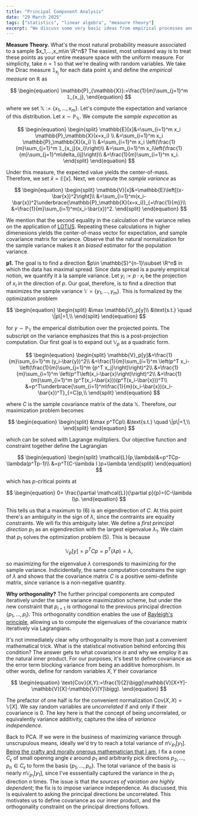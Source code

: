 ```yaml
---
title: "Principal Component Analysis"
date: "29 March 2025"
tags: ["statistics", "linear algebra", "measure theory"]
excerpt: "We discuss some very basic ideas from empirical processes and use them to motivate PCA."
---
```


**Measure Theory.** What's the most natural probability measure associated to a sample $x_1,...,x_m\in \R^n$? The easiest, most unbiased way is to treat these points as your entire measure space with the uniform measure. For simplicity, take $n=1$ so that we're dealing with random variables. We take the Dirac measure $𝟙_{x_j}$ for each data point $x_j$ and define the _empirical measure_ on $\mathbb{R}$ as

$$
\begin{equation}
\mathbb{P}_{\mathbb{X}}:=\frac{1}{m}\sum_{j=1}^m 𝟙_{x_j},
\end{equation}
$$

where we set $\mathbb{X}:=\{x_1,...,x_m\}$. Let's compute the expectation and variance of this distribution. Let $x\sim\mathbb{P}_\mathbb{X}$. We compute the _sample expecation_ as

$$
\begin{equation}
\begin{split}
\mathbb{E}[x]&=\sum_{i=1}^m x_i \mathbb{P}_\mathbb{X}(x=x_i) \\
&=\sum_{i=1}^m x_i \mathbb{P}_\mathbb{X}(x_i) \\
&=\sum_{i=1}^m x_i \left(\frac{1}{m}\sum_{j=1}^m 𝟙_{x_j}(x_i)\right)\\
&=\sum_{i=1}^m x_i\left(\frac{1}{m}\sum_{j=1}^m\delta_{ij}\right)\\
&=\frac{1}{m}\sum_{i=1}^m x_i.
\end{split}
\end{equation}
$$

Under this measure, the expected value yields the center-of-mass. Therefore, we set $\bar{x}=\mathbb{E}[x]$. Next, we compute the _sample variance_ as

$$
\begin{equation}
\begin{split}
\mathbb{V}[x]&=\mathbb{E}\left[(x-\bar{x})^2\right]\\
&=\sum_{i=1}^m(x_i-\bar{x})^2\underbrace{\mathbb{P}_\mathbb{X}(x=x_i)}_{=\frac{1}{m}}\\
&=\frac{1}{m}\sum_{i=1}^m(x_i-\bar{x})^2.
\end{split}
\end{equation}
$$

We mention that the second equality in the calculation of the variance relies on the application of [LOTUS](https://en.wikipedia.org/wiki/Law_of_the_unconscious_statistician). Repeating these calculations in higher dimenesions yields the center-of-mass vector for expectation, and sample covariance matrix for variance. Observe that the natural normalization for the sample variance makes it an _biased_ estimator for the population variance.

**p1.** The goal is to find a direction $p\in \mathbb{S}^{n-1}\subset \R^n$ in which the data has maximal spread. Since data spread is a purely empirical notion, we quantify it à la sample variance. Let $y_i:=p\cdot x_i$ be the projection of $x_i$ in the direction of $p$.
Our goal, therefore, is to find a direction that maximizes the sample variance $\mathbb{Y}=\{y_1,...,y_m\}$. This is formalized by the optimization problem

$$
\begin{equation}
\begin{split}
&\max \mathbb{V}_p[y]\\
&\text{s.t.} \quad \|p\|=1,\\
\end{split}
\end{equation}
$$

for $y\sim \mathbb{P}_\mathbb{Y}$ the emperical distribution over the projected points. The subscript on the variance emphasizes that this is a post-projection computation. Our first goal is to expand out $\mathbb{V}_p$ as a quadratic form.

$$
\begin{equation}
\begin{split}
\mathbb{V}_p[y]&=\frac{1}{m}\sum_{i=1}^m (y_i-\bar{y})^2\\
&=\frac{1}{m}\sum_{i=1}^m \left(p^T x_i-\left(\frac{1}{m}\sum_{j=1}^m {p^T x_j}\right)\right)^2\\
&=\frac{1}{m}\sum_{i=1}^m \left(p^T\left(x_i-\bar{x}\right)\right)^2\\
&=\frac{1}{m}\sum_{i=1}^m (p^T(x_i-\bar{x}))(p^T(x_i-\bar{x}))^T\\
&=p^T\underbrace{\sum_{i=1}^m\frac{1}{m}(x_i-\bar{x})(x_i-\bar{x})^T}_{=C}p,\\
\end{split}
\end{equation}
$$

where $C$ is the sample covariance matrix of the data $\mathbb{X}$. Therefore, our maximization problem becomes

$$
\begin{equation}
\begin{split}
&\max p^TCp\\
&\text{s.t.} \quad \|p\|=1,\\
\end{split}
\end{equation}
$$

which can be solved with Lagrange mulitpliers. Our objective function and constraint together define the Lagrangian

$$
\begin{equation}
\begin{split}
\mathcal{L}(p,\lambda)&=p^TCp-\lambda(p^Tp-1)\\
&=p^T(C-\lambda I )p+\lambda
\end{split}
\end{equation}
$$

which has $p$-critical points at

$$
\begin{equation}
0= \frac{\partial \mathcal{L}}{\partial p}(p)=(C-\lambda I)p.
\end{equation}
$$

This tells us that a maximum to (6) is an eigendirection of $C$. At this point there's an ambiguity in the sign of $\lambda$, since the contraints are equality constraints. We will fix this ambiguity later. We define a _first principal direction_ $p_1$ as an eigendirection with the largest eigenvalue $\lambda_1$. We claim that $p_1$ solves the optimization problem (5). This is because

$$
\begin{equation}
\mathbb{V}_p[y]=p^TCp=p^T(\lambda p)=\lambda,
\end{equation}
$$

so maximizing for the eigenvalue $\lambda$ corresponds to maximizing for the sample variance. Indicidentally, the same computation constrains the sign of $\lambda$ and shows that the covariance matrix $C$ is a positive semi-definite matrix, since variance is a non-negative quantity.

**Why orthogonality?** The further principal components are computed iteratively under the same variance maximization scheme, but under the new constraint that $p_{i+1}$ is orthogonal to the previous principal direction $\{p_1,...,p_i\}$. This orthogonality condition enables the use of [Rayleigh's principle](https://en.wikipedia.org/wiki/Rayleigh_quotient), allowing us to compute the eigenvalues of the covariance matrix iteratively via Lagrangians.

It's not immediately clear why orthogonality is more than just a convenient mathematical trick. What is the statistical motivation behind enforcing this condition? The answer gets to what covariance _is_ and why we employ it as the natural inner product. For our purposes, it's best to define covariance as the error term blocking variance from being an additive homorphism. In other words, define for random variables $X,Y$ their covariance

$$
\begin{equation}
\text{Cov}(X,Y):=\frac{1}{2}\bigg(\mathbb{V}[X+Y]-\mathbb{V}[X]-\mathbb{V}[Y]\bigg).
\end{equation}
$$

The prefactor of one half is for the convenient normalization $\text{Cov}(X,X)=\mathbb{V}[X]$. We say random variables are _uncorrelated_ if and only if their covariance is $0$. The key here is that the concept of being uncorrelated, or equivalently variance additivity, captures the idea of _variance independence_.

Back to PCA. If we were in the business of maximizing variance through unscrupulous means, ideally we'd try to reach a total variance of $n\mathbb{V}_{p_1}[y_1].$ [Being the crafty and morally onerous mathematician that I am](https://www.youtube.com/watch?v=kxN_qPuefrM&ab_channel=CalvinLim), I fix a cone $C_\epsilon$ of small opening angle $\epsilon$ around $p_1$ and arbitrarily pick directions $p_2,...,p_n\in C_\epsilon$ to form the basis $\{p_1,...,p_n\}$. The total variance of the basis is nearly $n\mathbb{V}_{p_1}[y_1]$, since I've esssentially captured the variance in the $p_1$ direction $n$ times. The issue is that _the sources of variation are highly dependent_; the fix is to impose variance independence. As discussed, this is equivalent to asking the principal directions be uncorrelated. This motivates us to define covariance as our inner product, and the orthogonality constraint on the principal directions follows.
